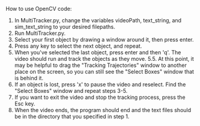 How to use OpenCV code:
1. In MultiTracker.py, change the variables videoPath, text_string, and sim_text_string to your desired filepaths.
2. Run MultiTracker.py.
3. Select your first object by drawing a window around it, then press enter.
4. Press any key to select the next object, and repeat.
5. When you've selected the last object, press enter and then 'q'. The video should run and track the objects as they move.
5.5. At this point, it may be helpful to drag the "Tracking Trajectories" window to another place on the screen, so you can still see the "Select Boxes" window that is behind it.
6. If an object is lost, press 'x' to pause the video and reselect. Find the "Select Boxes" window and repeat steps 3-5. 
7. If you want to exit the video and stop the tracking process, press the Esc key.
8. When the video ends, the program should end and the text files should be in the directory that you specified in step 1.
